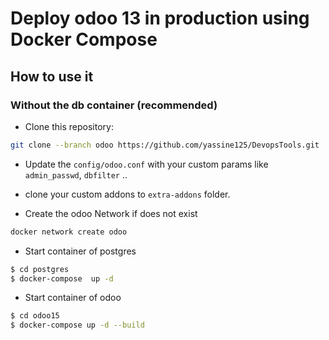 # Deploy odoo 13 in production using Docker Compose


## How to use it 

### Without the db container (recommended)

 
- Clone this repository:

```bash
git clone --branch odoo https://github.com/yassine125/DevopsTools.git
```

- Update the `config/odoo.conf` with your custom params like `admin_passwd`, `dbfilter` ..

- clone your custom addons  to `extra-addons` folder.

- Create the odoo Network if does not exist

```bash
docker network create odoo 
```

- Start container of postgres

```bash
$ cd postgres
$ docker-compose  up -d
```

- Start container of odoo

```bash
$ cd odoo15
$ docker-compose up -d --build
```
